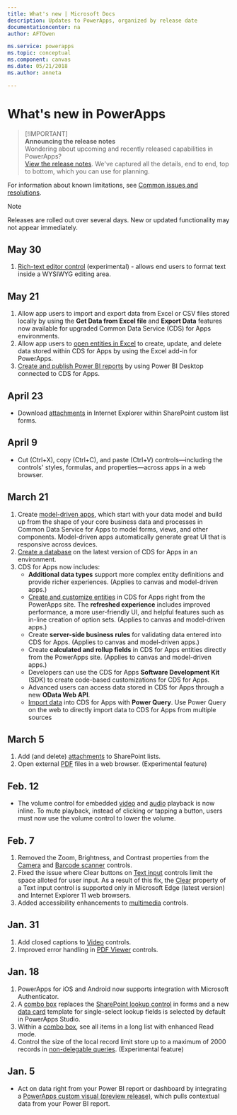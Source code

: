 ```yaml
---
title: What's new | Microsoft Docs
description: Updates to PowerApps, organized by release date
documentationcenter: na
author: AFTOwen

ms.service: powerapps
ms.topic: conceptual
ms.component: canvas
ms.date: 05/21/2018
ms.author: anneta

---
```

# What's new in PowerApps
> [!IMPORTANT]<br>
> **Announcing the release notes**<br>
> Wondering about upcoming and recently released capabilities in PowerApps?<br>
[View the release notes](https://docs.microsoft.com/en-us/business-applications-release-notes/april18/powerapps/overview). We've captured all the details, end to end, top to bottom, which you can use for planning.

For information about known limitations, see [Common issues and resolutions](common-issues-and-resolutions.md).

> [!NOTE]
> Releases are rolled out over several days. New or updated functionality may not appear immediately.

## May 30
1. [Rich-text editor control](controls/control-richtexteditor.md) (experimental) - allows end users to format text inside a WYSIWYG editing area. 

## May 21
1. Allow app users to import and export data from Excel or CSV files stored locally by using the **Get Data from Excel file** and **Export Data** features now available for upgraded Common Data Service (CDS) for Apps environments. 
1. Allow app users to [open entities in Excel](../common-data-service/data-platform-excel-addin.md) to create, update, and delete data stored within CDS for Apps by using the Excel add-in for PowerApps. 
1. [Create and publish Power BI reports](../common-data-service/data-platform-powerbi-connector.md) by using Power BI Desktop connected to CDS for Apps. 

## April 23
* Download [attachments](controls/control-attachments.md) in Internet Explorer within SharePoint custom list forms.

## April 9
* Cut (Ctrl+X), copy (Ctrl+C), and paste (Ctrl+V) controls&mdash;including the controls' styles, formulas, and properties&mdash;across apps in a web browser.

## March 21
1. Create [model-driven apps](../model-driven-apps/model-driven-app-overview.md), which start with your data model and build up from the shape of your core business data and processes in Common Data Service for Apps to model forms, views, and other components. Model-driven apps automatically generate great UI that is responsive across devices.
2. [Create a database](../../administrator/create-database.md) on the latest version of CDS for Apps in an environment.
3. CDS for Apps now includes:
    - **Additional data types** support more complex entity definitions and provide richer experiences. (Applies to canvas and model-driven apps.)
    - [Create and customize entities](../common-data-service/data-platform-create-entity.md) in CDS for Apps right from the PowerApps site. The **refreshed experience** includes improved performance, a more user-friendly UI, and helpful features such as in-line creation of option sets. (Applies to canvas and model-driven apps.)
    - Create **server-side business rules** for validating data entered into CDS for Apps. (Applies to canvas and model-driven apps.)
    - Create **calculated and rollup fields** in CDS for Apps entities directly from the PowerApps site. (Applies to canvas and model-driven apps.)  
    - Developers can use the CDS for Apps **Software Development Kit** (SDK) to create code-based customizations for CDS for Apps.
    - Advanced users can access data stored in CDS for Apps through a new **OData Web API**.
    - [Import data](../common-data-service/data-platform-cds-newentity-pq.md) into CDS for Apps with **Power Query**. Use Power Query on the web to directly import data to CDS for Apps from multiple sources

## March 5
1. Add (and delete) [attachments](controls/control-attachments.md) to SharePoint lists.
2. Open external [PDF](controls/control-pdf-viewer.md) files in a web browser. (Experimental feature)

## Feb. 12
* The volume control for embedded [video](controls/control-audio-video.md) and [audio](controls/control-audio-video.md) playback is now inline. To mute playback, instead of clicking or tapping a button, users must now use the volume control to lower the volume.

## Feb. 7
1. Removed the Zoom, Brightness, and Contrast properties from the [Camera](controls/control-camera.md) and [Barcode scanner](controls/control-barcodescanner.md) controls.
2. Fixed the issue where Clear buttons on [Text input](controls/control-text-input.md) controls limit the space alloted for user input. As a result of this fix, the [Clear](controls/control-text-input.md#additional-properties) property of a Text input control is supported only in Microsoft Edge (latest version) and Internet Explorer 11 web browsers.
3. Added accessibility enhancements to [multimedia](add-images-pictures-audio-video.md) controls.

## Jan. 31
1. Add closed captions to [Video](controls/control-audio-video.md) controls.
2. Improved error handling in [PDF Viewer](controls/control-pdf-viewer.md) controls.

## Jan. 18
1. PowerApps for iOS and Android now supports integration with Microsoft Authenticator.
2. A [combo box](controls/control-combo-box.md) replaces the [SharePoint lookup control](sharepoint-lookup-fields.md) in forms and a new [data card](working-with-cards.md) template for single-select lookup fields is selected by default in PowerApps Studio.
3. Within a [combo box](controls/control-combo-box.md), see all items in a long list with enhanced Read mode.
4. Control the size of the local record limit store up to a maximum of 2000 records in [non-delegable queries](delegation-overview.md#non-delegable-limits). (Experimental feature)

## Jan. 5
* Act on data right from your Power BI report or dashboard by integrating a [PowerApps custom visual (preview release)](https://powerapps.microsoft.com/blog/powerbi-powerapps-visual/), which pulls contextual data from your Power BI report.
